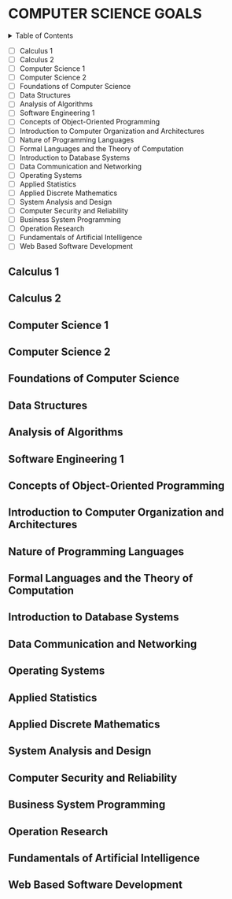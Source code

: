 # COMPUTER SCIENCE GOALS
<details>
    <summary>Table of Contents</summary>

  - [Calculus 1](#calculus-1)
  - [Calculus 2](#calculus-2)
  - [Computer Science 1](#computer-science-1)
  - [Computer Science 2](#computer-science-2)
  - [Foundations of Computer Science](#foundations-of-computer-science)
  - [Data Structures](#data-structures)
  - [Analysis of Algorithms](#analysis-of-algorithms)
  - [Software Engineering 1](#software-engineering-1)
  - [Concepts of Object-Oriented Programming](#concepts-of-object-oriented-programming)
  - [Introduction to Computer Organization and Architectures](#introduction-to-computer-organization-and-architectures)
  - [Nature of Programming Languages](#nature-of-programming-languages)
  - [Formal Languages and the Theory of Computation](#formal-languages-and-the-theory-of-computation)
  - [Introduction to Database Systems](#introduction-to-database-systems)
  - [Data Communication and Networking](#data-communication-and-networking)
  - [Operating Systems](#operating-systems)
  - [Applied Statistics](#applied-statistics)
  - [Applied Discrete Mathematics](#applied-discrete-mathematics)
  - [System Analysis and Design](#system-analysis-and-design)
  - [Computer Security and Reliability](#computer-security-and-reliability)
  - [Business System Programming](#business-system-programming)
  - [Operation Research](#operation-research)
  - [Fundamentals of Artificial Intelligence](#fundamentals-of-artificial-intelligence)
  - [Web Based Software Development](#web-based-software-development)

</details>

- [ ] Calculus 1
- [ ] Calculus 2
- [ ] Computer Science 1
- [ ] Computer Science 2
- [ ] Foundations of Computer Science
- [ ] Data Structures
- [ ] Analysis of Algorithms
- [ ] Software Engineering 1
- [ ] Concepts of Object-Oriented Programming
- [ ] Introduction to Computer Organization and Architectures
- [ ] Nature of Programming Languages
- [ ] Formal Languages and the Theory of Computation
- [ ] Introduction to Database Systems
- [ ] Data Communication and Networking
- [ ] Operating Systems
- [ ] Applied Statistics
- [ ] Applied Discrete Mathematics
- [ ] System Analysis and Design
- [ ] Computer Security and Reliability
- [ ] Business System Programming
- [ ] Operation Research
- [ ] Fundamentals of Artificial Intelligence
- [ ] Web Based Software Development

## Calculus 1

## Calculus 2

## Computer Science 1

## Computer Science 2

## Foundations of Computer Science

## Data Structures

## Analysis of Algorithms

## Software Engineering 1

## Concepts of Object-Oriented Programming

## Introduction to Computer Organization and Architectures

## Nature of Programming Languages

## Formal Languages and the Theory of Computation

## Introduction to Database Systems

## Data Communication and Networking

## Operating Systems

## Applied Statistics

## Applied Discrete Mathematics

## System Analysis and Design

## Computer Security and Reliability

## Business System Programming

## Operation Research

## Fundamentals of Artificial Intelligence

## Web Based Software Development
